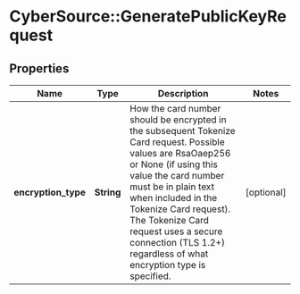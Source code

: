 # CyberSource::GeneratePublicKeyRequest

## Properties
Name | Type | Description | Notes
------------ | ------------- | ------------- | -------------
**encryption_type** | **String** | How the card number should be encrypted in the subsequent Tokenize Card request. Possible values are RsaOaep256 or None (if using this value the card number must be in plain text when included in the Tokenize Card request). The Tokenize Card request uses a secure connection (TLS 1.2+) regardless of what encryption type is specified. | [optional] 


